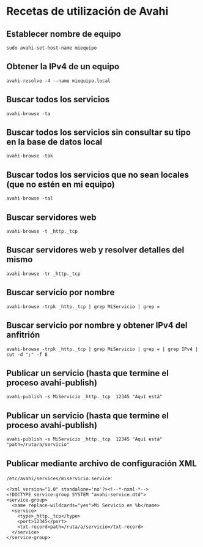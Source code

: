 # Recetas de utilización de Avahi

## Establecer nombre de equipo
~~~
sudo avahi-set-host-name miequipo
~~~

## Obtener la IPv4 de un equipo
~~~
avahi-resolve -4 --name miequipo.local
~~~



## Buscar todos los servicios
~~~
avahi-browse -ta
~~~

## Buscar todos los servicios sin consultar su tipo en la base de datos local
~~~
avahi-browse -tak
~~~

## Buscar todos los servicios que no sean locales (que no estén en mi equipo)
~~~
avahi-browse -tal
~~~

## Buscar servidores web
~~~
avahi-browse -t _http._tcp
~~~

## Buscar servidores web y resolver detalles del mismo
~~~
avahi-browse -tr _http._tcp
~~~

## Buscar servicio por nombre
~~~
avahi-browse -trpk _http._tcp | grep MiServicio | grep =
~~~

## Buscar servicio por nombre y obtener IPv4 del anfitrión
~~~
avahi-browse -trpk _http._tcp | grep MiServicio | grep = | grep IPv4 | cut -d ";" -f 8
~~~



## Publicar un servicio (hasta que termine el proceso avahi-publish)
~~~
avahi-publish -s MiServicio _http._tcp  12345 "Aquí está"
~~~

## Publicar un servicio (hasta que termine el proceso avahi-publish)
~~~
avahi-publish -s MiServicio _http._tcp  12345 "Aquí está" "path=/ruta/a/servicio"
~~~

## Publicar mediante archivo de configuración XML
`/etc/avahi/services/miservicio.service`:

	<?xml version="1.0" standalone='no'?><!--*-nxml-*-->
	<!DOCTYPE service-group SYSTEM "avahi-service.dtd">
	<service-group>
	  <name replace-wildcards="yes">Mi Servicio en %h</name>
	  <service>
		<type>_http._tcp</type>
		<port>12345</port>
		<txt-record>path=/ruta/a/servicio</txt-record>
	  </service>
	</service-group>

